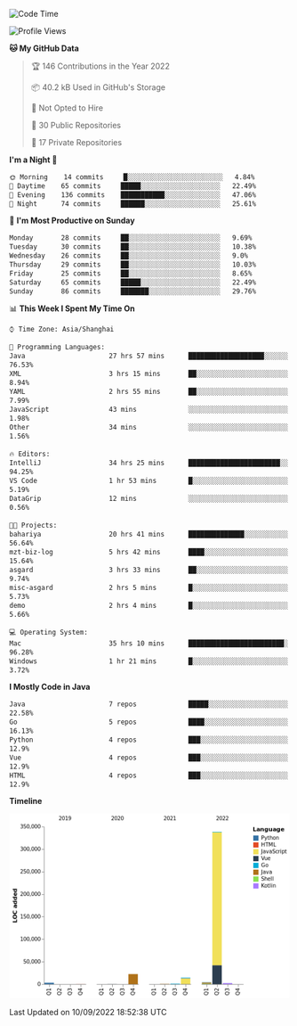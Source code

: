 <!--START_SECTION:waka-->
![Code Time](http://img.shields.io/badge/Code%20Time-1%2C153%20hrs%2025%20mins-blue)

![Profile Views](http://img.shields.io/badge/Profile%20Views-0-blue)

**🐱 My GitHub Data** 

> 🏆 146 Contributions in the Year 2022
 > 
> 📦 40.2 kB Used in GitHub's Storage 
 > 
> 🚫 Not Opted to Hire
 > 
> 📜 30 Public Repositories 
 > 
> 🔑 17 Private Repositories  
 > 
**I'm a Night 🦉** 

```text
🌞 Morning    14 commits     █░░░░░░░░░░░░░░░░░░░░░░░░   4.84% 
🌆 Daytime    65 commits     █████░░░░░░░░░░░░░░░░░░░░   22.49% 
🌃 Evening    136 commits    ███████████░░░░░░░░░░░░░░   47.06% 
🌙 Night      74 commits     ██████░░░░░░░░░░░░░░░░░░░   25.61%

```
📅 **I'm Most Productive on Sunday** 

```text
Monday       28 commits     ██░░░░░░░░░░░░░░░░░░░░░░░   9.69% 
Tuesday      30 commits     ██░░░░░░░░░░░░░░░░░░░░░░░   10.38% 
Wednesday    26 commits     ██░░░░░░░░░░░░░░░░░░░░░░░   9.0% 
Thursday     29 commits     ██░░░░░░░░░░░░░░░░░░░░░░░   10.03% 
Friday       25 commits     ██░░░░░░░░░░░░░░░░░░░░░░░   8.65% 
Saturday     65 commits     █████░░░░░░░░░░░░░░░░░░░░   22.49% 
Sunday       86 commits     ███████░░░░░░░░░░░░░░░░░░   29.76%

```


📊 **This Week I Spent My Time On** 

```text
⌚︎ Time Zone: Asia/Shanghai

💬 Programming Languages: 
Java                     27 hrs 57 mins      ███████████████████░░░░░░   76.53% 
XML                      3 hrs 15 mins       ██░░░░░░░░░░░░░░░░░░░░░░░   8.94% 
YAML                     2 hrs 55 mins       ██░░░░░░░░░░░░░░░░░░░░░░░   7.99% 
JavaScript               43 mins             ░░░░░░░░░░░░░░░░░░░░░░░░░   1.98% 
Other                    34 mins             ░░░░░░░░░░░░░░░░░░░░░░░░░   1.56%

🔥 Editors: 
IntelliJ                 34 hrs 25 mins      ███████████████████████░░   94.25% 
VS Code                  1 hr 53 mins        █░░░░░░░░░░░░░░░░░░░░░░░░   5.19% 
DataGrip                 12 mins             ░░░░░░░░░░░░░░░░░░░░░░░░░   0.56%

🐱‍💻 Projects: 
bahariya                 20 hrs 41 mins      ██████████████░░░░░░░░░░░   56.64% 
mzt-biz-log              5 hrs 42 mins       ████░░░░░░░░░░░░░░░░░░░░░   15.64% 
asgard                   3 hrs 33 mins       ██░░░░░░░░░░░░░░░░░░░░░░░   9.74% 
misc-asgard              2 hrs 5 mins        █░░░░░░░░░░░░░░░░░░░░░░░░   5.73% 
demo                     2 hrs 4 mins        █░░░░░░░░░░░░░░░░░░░░░░░░   5.66%

💻 Operating System: 
Mac                      35 hrs 10 mins      ████████████████████████░   96.28% 
Windows                  1 hr 21 mins        █░░░░░░░░░░░░░░░░░░░░░░░░   3.72%

```

**I Mostly Code in Java** 

```text
Java                     7 repos             █████░░░░░░░░░░░░░░░░░░░░   22.58% 
Go                       5 repos             ████░░░░░░░░░░░░░░░░░░░░░   16.13% 
Python                   4 repos             ███░░░░░░░░░░░░░░░░░░░░░░   12.9% 
Vue                      4 repos             ███░░░░░░░░░░░░░░░░░░░░░░   12.9% 
HTML                     4 repos             ███░░░░░░░░░░░░░░░░░░░░░░   12.9%

```


**Timeline**

![Chart not found](https://raw.githubusercontent.com/youtiaoguagua/youtiaoguagua/master/charts/bar_graph.png) 


 Last Updated on 10/09/2022 18:52:38 UTC
<!--END_SECTION:waka-->